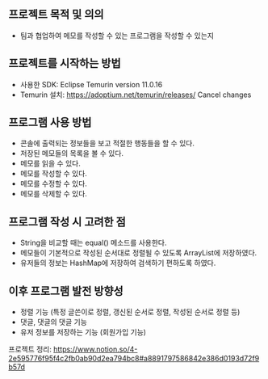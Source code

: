 ## 프로젝트 목적 및 의의
- 팀과 협업하여 메모를 작성할 수 있는 프로그램을 작성할 수 있는지

## 프로젝트를 시작하는 방법
- 사용한 SDK: Eclipse Temurin version 11.0.16
- Temurin 설치: https://adoptium.net/temurin/releases/
Cancel changes
## 프로그램 사용 방법
- 콘솔에 출력되는 정보들을 보고 적절한 행동들을 할 수 있다.
- 저장된 메모들의 목록을 볼 수 있다.
- 메모를 읽을 수 있다.
- 메모를 작성할 수 있다.
- 메모를 수정할 수 있다.
- 메모를 삭제할 수 있다.

## 프로그램 작성 시 고려한 점
- String을 비교할 때는 equal() 메소드를 사용한다.
- 메모들이 기본적으로 작성된 순서대로 정렬될 수 있도록 ArrayList에 저장하였다.
- 유저들의 정보는 HashMap에 저장하여 검색하기 편하도록 하였다.

## 이후 프로그램 발전 방향성
- 정렬 기능 (특정 글쓴이로 정렬, 갱신된 순서로 정렬, 작성된 순서로 정렬 등)
- 댓글, 댓글의 댓글 기능
- 유저 정보를 저장하는 기능 (회원가입 기능)

프로젝트 정리: https://www.notion.so/4-2e595776f95f4c2fb0ab90d2ea794bc8#a8891797586842e386d0193d72f9b57d
